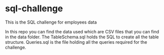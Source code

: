 # sql-challenge
This is the SQL challenge for employees data

In this repo you can find the data used which are CSV files that you can find in the data folder.
The TableSchema.sql holds the SQL to create all the table structure.
Queries.sql is the file holding all the queries required for the challenge.

